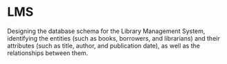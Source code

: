 # LMS
Designing the database schema for the Library Management System, identifying the entities (such as books, borrowers, and librarians) and their attributes (such as title, author, and publication date), as well as the relationships between them.
